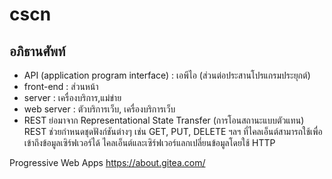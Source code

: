 # cscn

## อภิธานศัพท์
* API (application program interface) : เอพีไอ (ส่วนต่อประสานโปรแกรมประยุกต์)
* front-end : ส่วนหน้า
* server : เครื่องบริการ,แม่ข่าย
* web server : ตัวบริการเว็บ, เครื่องบริการเว็บ
* REST ย่อมาจาก Representational State Transfer (การโอนสถานะแบบตัวแทน) REST ช่วยกำหนดชุดฟังก์ชันต่างๆ เช่น GET, PUT, DELETE ฯลฯ ที่ไคลเอ็นต์สามารถใช้เพื่อเข้าถึงข้อมูลเซิร์ฟเวอร์ได้ ไคลเอ็นต์และเซิร์ฟเวอร์แลกเปลี่ยนข้อมูลโดยใช้ HTTP

 Progressive Web Apps
https://about.gitea.com/
